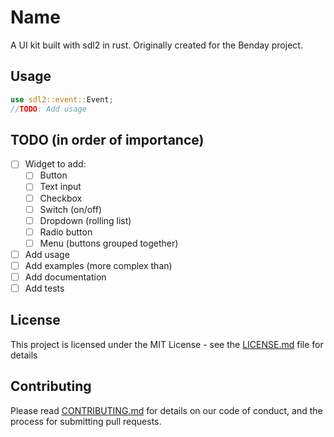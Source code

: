 # Name

A UI kit built with sdl2 in rust. Originally created for the Benday project.

## Usage

```rust
use sdl2::event::Event;
//TODO: Add usage
```
## TODO (in order of importance)

- [ ] Widget to add:
  - [ ] Button
  - [ ] Text input
  - [ ] Checkbox
  - [ ] Switch (on/off)
  - [ ] Dropdown (rolling list)
  - [ ] Radio button
  - [ ] Menu (buttons grouped together)

- [ ] Add usage
- [ ] Add examples (more complex than)
- [ ] Add documentation
- [ ] Add tests

## License
This project is licensed under the MIT License - see the [LICENSE.md](LICENSE.md) file for details

## Contributing
Please read [CONTRIBUTING.md](CONTRIBUTING.md) for details on our code of conduct, and the process for submitting pull requests.